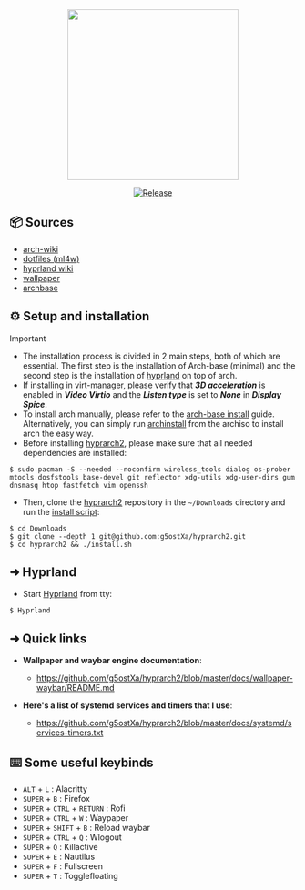 <div align="center">
    
<img src="https://github.com/g5ostXa/hyprarch2/blob/master/assets/hyprarch2.png" width="300" height="300"/>
</div>

<div align="center">

[![Release](https://img.shields.io/badge/Latest_Release-v1.1.2-blue.svg)](https://github.com/g5ostXa/hyprarch2/releases/tag/v1.1.2)
</div>

## 📦 Sources
- [arch-wiki](https://wiki.archlinux.org)
- [dotfiles (ml4w)](https://github.com/mylinuxforwork/dotfiles)
- [hyprland wiki](https://wiki.hyprland.org)
- [wallpaper](https://github.com/g5ostXa/wallpaper)
- [archbase](https://gist.github.com/g5ostXa/5f9255430996b9d77d6004d6d2308b4d)

## ⚙️ Setup and installation
> [!IMPORTANT]
> - The installation process is divided in 2 main steps, both of which are essential. The first step is the installation of Arch-base (minimal) and the second step is the installation of [hyprland](https://hyprland.org) on top of arch.
> - If installing in virt-manager, please verify that **_3D acceleration_** is enabled in **_Video Virtio_** and the **_Listen type_** is set to **_None_** in **_Display Spice_**.
> - To install arch manually, please refer to the [arch-base install](https://gist.github.com/g5ostXa/5f9255430996b9d77d6004d6d2308b4d) guide. Alternatively, you can simply run [archinstall](https://github.com/archlinux/archinstall) from the archiso to install arch the easy way. 
> - Before installing [hyprarch2](https://github.com/g5ostXa/hyprarch2), please make sure that all needed dependencies are installed:
```
$ sudo pacman -S --needed --noconfirm wireless_tools dialog os-prober mtools dosfstools base-devel git reflector xdg-utils xdg-user-dirs gum dnsmasq htop fastfetch vim openssh
```
- Then, clone the [hyprarch2](https://github.com/g5ostXa/hyprarch2) repository in the `~/Downloads` directory and run the [install script](https://github.com/g5ostXa/hyprarch2/blob/master/install.sh):
```
$ cd Downloads
$ git clone --depth 1 git@github.com:g5ostXa/hyprarch2.git
$ cd hyprarch2 && ./install.sh
```

## ➜ Hyprland
- Start [Hyprland](https://hyprland.org) from tty:
```
$ Hyprland
```

## ➜ Quick links
- **Wallpaper and waybar engine documentation**:
  * https://github.com/g5ostXa/hyprarch2/blob/master/docs/wallpaper-waybar/README.md

- **Here's a list of systemd services and timers that I use**:
  * https://github.com/g5ostXa/hyprarch2/blob/master/docs/systemd/services-timers.txt

## ⌨️ Some useful keybinds
- `ALT` + `L` : Alacritty
- `SUPER` + `B` : Firefox
- `SUPER` + `CTRL` + `RETURN` : Rofi
- `SUPER` + `CTRL` + `W` : Waypaper 
- `SUPER` + `SHIFT` + `B` : Reload waybar 
- `SUPER` + `CTRL` + `Q` : Wlogout
- `SUPER` + `Q` : Killactive
- `SUPER` + `E` : Nautilus
- `SUPER` + `F` : Fullscreen
- `SUPER` + `T` : Togglefloating

